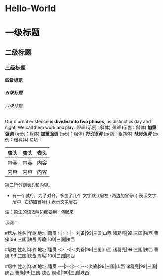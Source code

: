 # Hello-World
# 一级标题
## 二级标题
### 三级标题
#### 四级标题
##### 五级标题
###### 六级标题
Our diurnal existence **is divided into two phases**, as distinct as day and night. We call them work and play. 
*强调* (示例：斜体)
_强调_ (示例：斜体)
**加重强调** (示例：粗体)
__加重强调__ (示例：粗体)
***特别强调*** (示例：粗斜体)
___特别强调___ (示例：粗斜体)
语法：

表头|表头|表头
---|:--:|---:
内容|内容|内容
内容|内容|内容

第二行分割表头和内容。
- 有一个就行，为了对齐，多加了几个
文字默认居左
-两边加冒号(:) 表示文字居中
-右边加冒号(:) 表示文字居右

注：原生的语法两边都要用 | 包起来

示例：

#居左
姓名|年龄|地址|籍贯
:-|:-|:-|:-
刘备|99|三国|山西
诸葛亮|99|三国|陕西
曹操|99|三国|陕西
周瑜|100|三国|陕西

#居右
姓名|年龄|地址|籍贯
-:|-:|-:|-:
刘备|99|三国|山西
诸葛亮|99|三国|陕西
曹操|99|三国|陕西
周瑜|100|三国|陕西

#居中
姓名|年龄|地址|籍贯
---|:--:|:--:|---:
刘备|99|三国|山西
诸葛亮|99|三国|陕西
曹操|99|三国|陕西
周瑜|100|三国|陕西
